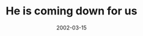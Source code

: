 ---
layout: base.njk
title : 'He is coming down for us' 
view_title : 'He is coming down for us' 
year : '2002' 
date : '2002-03-15' 
img_file : '/drawing/comingdownforus.png' 
html_file : 'comingdownforus' 
next_html : 'letsgoinhere.html' 
year_order : '49' 
permalink : "title/{{html_file}}.html"
---